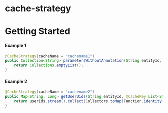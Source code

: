 # cache-strategy

# Getting Started

#### Example 1
```java
@CacheStrategy(cacheName = "cachename1")
public Collection<String> parametersWithoutAnnotation(String entityId, List<String> userIds) {
    return Collections.emptyList();
}
```

#### Example 2
```java
@CacheStrategy(cacheName = "cachename2")
public Map<String, Long> getUserUids(String entityId, @CacheKey List<String> userIds) {
    return userIds.stream().collect(Collectors.toMap(Function.identity(), userId -> System.nanoTime()));
}
```
